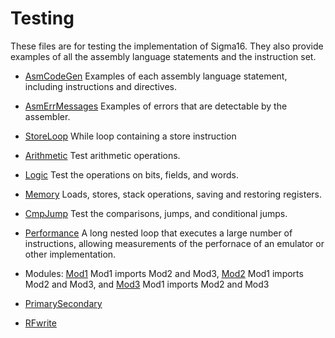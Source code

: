 <!--
Sigma16: index.md
Copyright (C) 2019, 2020 John T. O'Donnell
email: john.t.odonnell9@gmail.com
License: GNU GPL Version 3 or later.  Sigma16/LICENSE.txt, Sigma16/NOTICE.txt

This file is part of Sigma16.  Sigma16 is free software: you can
redistribute it and/or modify it under the terms of the GNU General
Public License as published by the Free Software Foundation, either
version 3 of the License, or (at your option) any later version.
Sigma16 is distributed in the hope that it will be useful, but
WITHOUT ANY WARRANTY; without even the implied warranty of
MERCHANTABILITY or FITNESS FOR A PARTICULAR PURPOSE.  See the GNU
General Public License for more details.  You should have received
a copy of the GNU General Public License along with Sigma16.  If
not, see <https://www.gnu.org/licenses/>.

------------------------------------------------------------------------------
index.md is the source for the index of this testing directory
------------------------------------------------------------------------------
-->

# Testing

These files are for testing the implementation of Sigma16.  They also
provide examples of all the assembly language statements and the
instruction set.

* [AsmCodeGen](AsmCodeGen.asm.txt) Examples of each assembly language
  statement, including instructions and directives.

* [AsmErrMessages](AsmErrMessages.asm.txt) Examples of errors that are
  detectable by the assembler.

* [StoreLoop](StoreLoop.asm.txt) While loop containing a store instruction

* [Arithmetic](Arithmetic.asm.txt) Test arithmetic operations.

* [Logic](Logic.asm.txt) Test the operations on bits, fields, and
  words.

* [Memory](Memory.asm.txt)  Loads, stores, stack operations, saving
  and restoring registers.

* [CmpJump](CmpJump.asm.txt) Test the comparisons, jumps, and
  conditional jumps.

* [Performance](Performance.asm.txt) A long nested loop that executes
  a large number of instructions, allowing measurements of the
  perfornace of an emulator or other implementation.

* Modules: [Mod1](Mod1.asm.txt) Mod1 imports Mod2 and Mod3,
  [Mod2](Mod2.asm.txt) Mod1 imports Mod2 and Mod3, and
  [Mod3](Mod3.asm.txt) Mod1 imports Mod2 and Mod3

* [PrimarySecondary](PrimarySecondary.asm.txt)

* [RFwrite](RFwrite.asm.txt)



